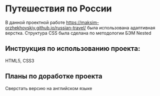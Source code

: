 # Путешествия по России

В данной проектной  работе https://maksim-orzhekhovskiy.github.io/russian-travel/ была использована адаптивная верстка. Структура CSS была сделана по методологии БЭМ Nested

## Инструкция по использованию проекта:

HTML5, CSS3

## Планы по доработке проекта

Сверстать версию на английском языке
